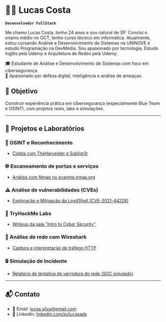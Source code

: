 # 🧑‍💻 Lucas Costa

**`Desenvolvedor FullStack`**

Me chamo Lucas Costa. tenho 24 anos e sou natural de SP. Concluí o ensino médio no OCT, tenho curso técnico em informática. Atualmente, estou cursando Análise e Desenvolvimento de Sistemas na UNINOVE e estudo Programação na DevMedia. Sou apaixonado por tecnologia, Estudo Inglês pela Udemy e Arquitetura de Redes pela Udemy.

🎓 Estudante de Análise e Desenvolvimento de Sistemas com foco em cibersegurança.  
🔐 Apaixonado por defesa digital, inteligência e análise de ameaças.

## 🌟 Objetivo
Construir experiência prática em cibersegurança (especialmente Blue Team e OSINT), com projetos reais, labs e simulações.

---

## 🧰 Projetos e Laboratórios

### 🔎 OSINT e Reconhecimento
- [Coleta com TheHarvester e Sublist3r](./osint/relatorio-reconhecimento.md)

### 🌐 Escaneamento de portas e serviços
- [Análise com Nmap no scanme.nmap.org](./nmap/nmap-scan-relatorio.md)

### ⚠️ Análise de vulnerabilidades (CVEs)
- [Exploração e Mitigação da Log4Shell (CVE-2021-44228)](./cves/log4shell.md)

### 🧲 TryHackMe Labs
- [Writeup da sala "Intro to Cyber Security"](./tryhackme/writeup-intro.md)

### 📶 Análise de rede com Wireshark
- [Captura e interpretação de tráfego HTTP](./wireshark/http-captura.md)

### 🔒 Simulação de Incidente
- [Relatório de tentativa de varredura de rede (SOC simulado)](./soc/relatorio-incidente-nmap.md)

---

## 📬 Contato

- 📧 Email: lucas.silva@email.com
- 💼 LinkedIn: [linkedin.com/in/lucasads](https://linkedin.com/in/seuperfil)
